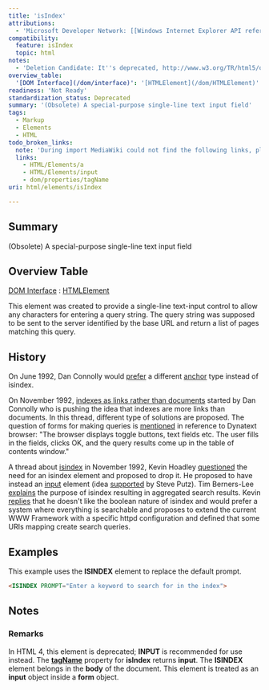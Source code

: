 ```yaml
---
title: 'isIndex'
attributions:
  - 'Microsoft Developer Network: [[Windows Internet Explorer API reference](http://msdn.microsoft.com/en-us/library/ie/hh828809%28v=vs.85%29.aspx) Article]'
compatibility:
  feature: isIndex
  topic: html
notes:
  - 'Deletion Candidate: It''s deprecated, http://www.w3.org/TR/html5/obsolete.html#non-conforming-features'
overview_table:
  '[DOM Interface](/dom/interface)': '[HTMLElement](/dom/HTMLElement)'
readiness: 'Not Ready'
standardization_status: Deprecated
summary: '(Obsolete) A special-purpose single-line text input field'
tags:
  - Markup
  - Elements
  - HTML
todo_broken_links:
  note: 'During import MediaWiki could not find the following links, please fix and adjust this list.'
  links:
    - HTML/Elements/a
    - HTML/Elements/input
    - dom/properties/tagName
uri: html/elements/isIndex

---
```

## Summary

(Obsolete) A special-purpose single-line text input field

## Overview Table

[DOM Interface](/dom/interface)
:   [HTMLElement](/dom/HTMLElement)

This element was created to provide a single-line text-input control to allow any characters for entering a query string. The query string was supposed to be sent to the server identified by the base URL and return a list of pages matching this query.

## History

On June 1992, Dan Connolly would [prefer](http://1997.webhistory.org/www.lists/www-talk.1992/0080.html) a different [anchor](/w/index.php?title=HTML/Elements/a&action=edit&redlink=1) type instead of isindex.

On November 1992, [indexes as links rather than documents](http://lists.w3.org/Archives/Public/www-talk/1992NovDec/thread.html#31) started by Dan Connolly who is pushing the idea that indexes are more links than documents. In this thread, different type of solutions are proposed. The question of forms for making queries is [mentioned](http://lists.w3.org/Archives/Public/www-talk/1992NovDec/0039.html) in reference to Dynatext browser: "The browser displays toggle buttons, text fields etc. The user fills in the fields, clicks OK, and the query results come up in the table of contents window."

A thread about [isindex](http://lists.w3.org/Archives/Public/www-talk/1992NovDec/thread.html#42) in November 1992, Kevin Hoadley [questioned](http://lists.w3.org/Archives/Public/www-talk/1992NovDec/0042.html) the need for an isindex element and proposed to drop it. He proposed to have instead an [input](/w/index.php?title=HTML/Elements/input&action=edit&redlink=1) element (idea [supported](http://lists.w3.org/Archives/Public/www-talk/1992NovDec/0053.html) by Steve Putz). Tim Berners-Lee [explains](http://lists.w3.org/Archives/Public/www-talk/1992NovDec/0044.html) the purpose of isindex resulting in aggregated search results. Kevin [replies](http://lists.w3.org/Archives/Public/www-talk/1992NovDec/0048.html) that he doesn't like the boolean nature of isindex and would prefer a system where everything is searchable and proposes to extend the current WWW Framework with a specific httpd configuration and defined that some URIs mapping create search queries.

## Examples

This example uses the **ISINDEX** element to replace the default prompt.

``` html
<ISINDEX PROMPT="Enter a keyword to search for in the index">
```

## Notes

### Remarks

In HTML 4, this element is deprecated; **INPUT** is recommended for use instead. The [**tagName**](/w/index.php?title=dom/properties/tagName&action=edit&redlink=1) property for **isIndex** returns **input**. The **ISINDEX** element belongs in the **body** of the document. This element is treated as an **input** object inside a **form** object.
